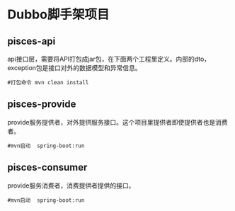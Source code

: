 # Dubbo脚手架项目

## pisces-api

api接口层，需要将API打包成jar包，在下面两个工程里定义。内部的dto，exception包是接口对外的数据模型和异常信息。

`#打包命令 mvn clean install`


## pisces-provide

provide服务提供者，对外提供服务接口。这个项目里提供者即使提供者也是消费者。

`#mvn启动  spring-boot:run`

## pisces-consumer

provide服务消费者，消费提供者提供的接口。

`#mvn启动  spring-boot:run`